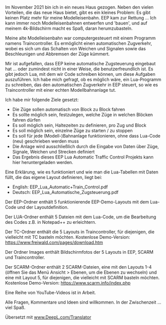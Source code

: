 Im November 2021 bin ich in ein neues Haus gezogen. Neben den vielen Vorteilen, die das neue Haus bietet, gibt es ein kleines Problem: Es gibt keinen Platz mehr für meine Modelleisenbahn. EEP kam zur Rettung ... Ich kann immer noch Modelleisenbahnen entwerfen und 'bauen', und auf meinem 4k-Bildschirm macht es Spaß, daran herumzubasteln.

Meine alte Modelleisenbahn war computergesteuert mit einem Programm namens Traincontroller. Es ermöglicht einen automatischen Zugverkehr, wobei es sich um das Schalten von Weichen und Signalen sowie das Beschleunigen und Abbremsen der Züge kümmert.

Mir ist aufgefallen, dass EEP keine automatische Zugsteuerung eingebaut hat ... oder zumindest nicht in einer Weise, die benutzerfreundlich ist. Es gibt jedoch Lua, mit dem wir Code schreiben können, um diese Aufgaben auszuführen. Ich habe mich gefragt, ob es möglich wäre, ein Lua-Programm zu schreiben, das den automatischen Zugverkehr in EEP steuert, so wie es Traincontroller mit einer echten Modellbahnanlage tut.

Ich habe mir folgende Ziele gesetzt:
 - Die Züge sollen automatisch von Block zu Block fahren
 - Es sollte möglich sein, festzulegen, welche Züge in welchen Blöcken fahren dürfen
 - Es soll möglich sein, Haltezeiten zu definieren, pro Zug und Block
 - Es soll möglich sein, einzelne Züge zu starten / zu stoppen
 - Es soll für jede (Modell-)Bahnanlage funktionieren, ohne dass Lua-Code (neu) geschrieben werden muss
 - Die Anlage wird ausschließlich durch die Eingabe von Daten über Züge, Signale, Weichen und Strecken definiert
 - Das Ergebnis dieses EEP Lua Automatic Traffic Control Projekts kann hier heruntergeladen werden.

Eine Erklärung, wie es funktioniert und wie man die Lua-Tabellen mit Daten füllt, die das eigene Layout definieren, liegt bei:
 - English: EEP_Lua_Automatic+Train_Control.pdf
 - Deutsch: EEP_Lua_Automatische_Zugsteuerung.pdf

Der EEP-Ordner enthält 5 funktionierende EEP-Demo-Layouts mit dem Lua-Code und der Layoutdefinition.

Der LUA-Ordner enthält 5 Dateien mit dem Lua-Code, um die Bearbeitung des Codes z.B. in Notepad++ zu erleichtern.

Der TC-Ordner enthält die 5 Layouts in Traincontroller, für diejenigen, die vielleicht mit TC basteln möchten. Kostenlose Demo-Version: https://www.freiwald.com/pages/download.htm

Der Ordner Images enthält Bildschirmfotos der 5 Layouts in EEP, SCARM und Traincontroller.

Der SCARM-Ordner enthält 2 SCARM-Dateien, eine mit den Layouts 1-4 (öffnen Sie das Menü Ansicht > Ebenen, um die Ebenen zu wechseln) und eine mit Layout 5, für diejenigen, die vielleicht mit SCARM basteln möchten. Kostenlose Demo-Version: https://www.scarm.info/index.php

Eine Reihe von YouTube-Videos ist in Arbeit.

Alle Fragen, Kommentare und Ideen sind willkommen. In der Zwischenzeit ... viel Spaß.

Übersetzt mit www.DeepL.com/Translator
